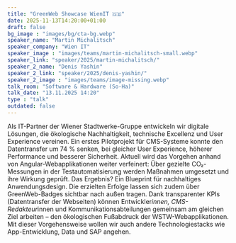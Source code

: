 ```yaml
---
title: "GreenWeb Showcase WienIT 🇬🇧"
date: 2025-11-13T14:20:00+01:00
draft: false
bg_image : "images/bg/cta-bg.webp"
speaker_name: "Martin Michalitsch"
speaker_company: "Wien IT"
speaker_image : "images/teams/martin-michalitsch-small.webp"
speaker_link: "speaker/2025/martin-michalitsch/"
speaker_2_name: "Denis Yashin"
speaker_2_link: "speaker/2025/denis-yashin/"
speaker_2_image : "images/teams/image-missing.webp"
talk_room: "Software & Hardware (So-Ha)"
talk_date: "13.11.2025 14:20"
type : "talk"
outdated: false
---
```


Als IT-Partner der Wiener Stadtwerke-Gruppe entwickeln wir digitale Lösungen, die ökologische Nachhaltigkeit, technische Excellenz und User Experience vereinen.
Ein erstes Pilotprojekt für CMS-Systeme konnte den Datentransfer um 74 % senken, bei gleicher User Experience, höherer Performance und besserer Sicherheit.
Aktuell wird das Vorgehen anhand von Angular-Webapplikationen weiter verfeinert: Über gezielte CO₂-Messungen in der Testautomatisierung werden Maßnahmen umgesetzt und ihre Wirkung geprüft. Das Ergebnis? Ein Blueprint für nachhaltiges Anwendungsdesign. Die erzielten Erfolge lassen sich zudem über GreenWeb-Badges sichtbar nach außen tragen.
Dank transparenter KPIs (Datentransfer der Webseiten) können Entwickler*innen, CMS-Redakteur*innen und Kommunikationsabteilungen gemeinsam am gleichen Ziel arbeiten – den ökologischen Fußabdruck der WSTW-Webapplikationen.
Mit dieser Vorgehensweise wollen wir auch andere Technologiestacks wie App-Entwicklung, Data und SAP angehen.
